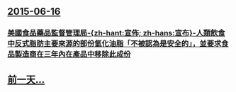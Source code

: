 ## [2015-06-16](/zh/news/2015/06/16/index.md)

### [ 美國食品藥品監督管理局-{zh-hant:宣佈; zh-hans:宣布}-人類飲食中反式脂肪主要來源的部份氫化油脂「不被認為是安全的」，並要求食品製造商在三年內在產品中移除此成份](/zh/news/2015/06/16/美國食品藥品監督管理局-zh-hant-宣佈-zh-hans-宣布-人類飲食中反式脂肪主要來源的部份氫化油脂-不.md)
## [前一天...](/zh/news/2015/06/12/index.md)

